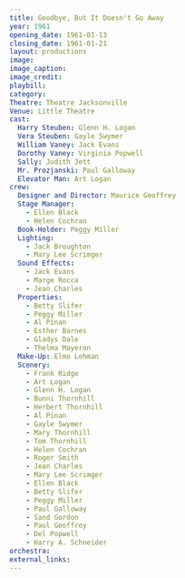 ```yaml
---
title: Goodbye, But It Doesn't Go Away
year: 1961
opening_date: 1961-01-13
closing_date: 1961-01-21
layout: productions
image:
image_caption:
image_credit:
playbill:
category:
Theatre: Theatre Jacksonville
Venue: Little Theatre
cast:
  Harry Steuben: Glenn H. Logan
  Vera Steuben: Gayle Swymer
  William Vaney: Jack Evans
  Dorothy Vaney: Virginia Popwell
  Sally: Judith Jett
  Mr. Prozjanski: Paul Galloway
  Elevator Man: Art Logan
crew:
  Designer and Director: Maurice Geoffrey
  Stage Manager:
    - Ellen Black
    - Helen Cochran
  Book-Holder: Peggy Miller
  Lighting:
    - Jack Broughton
    - Mary Lee Scrimger
  Sound Effects:
    - Jack Evans
    - Marge Rocca
    - Jean Charles
  Properties:
    - Betty Slifer
    - Peggy Miller
    - Al Pinan
    - Esther Barnes
    - Gladys Dale
    - Thelma Mayeron
  Make-Up: Elmo Lehman
  Scenery:
    - Frank Ridge
    - Art Logan
    - Glenn H. Logan
    - Bunni Thornhill
    - Herbert Thornhill
    - Al Pinan
    - Gayle Swymer
    - Mary Thornhill
    - Tom Thornhill
    - Helen Cochran
    - Roger Smith
    - Jean Charles
    - Mary Lee Scrimger
    - Ellen Black
    - Betty Slifer
    - Peggy Miller
    - Paul Galloway
    - Sand Gordon
    - Paul Geoffrey
    - Del Popwell
    - Harry A. Schneider
orchestra:
external_links:
---
```

